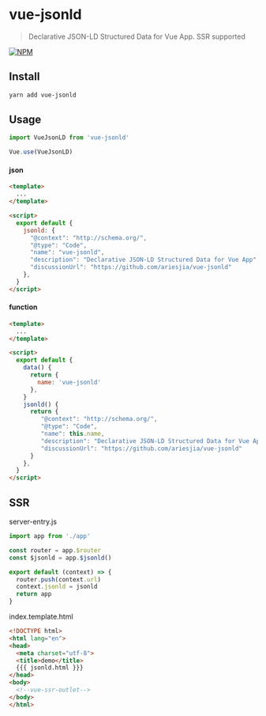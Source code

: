 # vue-jsonld
> Declarative JSON-LD Structured Data for Vue App. SSR supported

[![NPM](https://img.shields.io/npm/v/vue-jsonld.svg)](https://www.npmjs.com/package/vue-jsonld)

## Install
```bash
yarn add vue-jsonld
```

## Usage

```javascript
import VueJsonLD from 'vue-jsonld'

Vue.use(VueJsonLD)
```
#### json
```html
<template>
  ...
</template>

<script>
  export default {
    jsonld: {
      "@context": "http://schema.org/",
      "@type": "Code",
      "name": "vue-jsonld",
      "description": "Declarative JSON-LD Structured Data for Vue App",
      "discussionUrl": "https://github.com/ariesjia/vue-jsonld"
    },
  }
</script>
```
#### function
```html
<template>
  ...
</template>

<script>
  export default {
    data() {
      return {
        name: 'vue-jsonld' 
      },
    }
    jsonld() {
      return {
         "@context": "http://schema.org/",
         "@type": "Code",
         "name": this.name,
         "description": "Declarative JSON-LD Structured Data for Vue App",
         "discussionUrl": "https://github.com/ariesjia/vue-jsonld"
      }
    },
  }
</script>
```


## SSR

server-entry.js
```js
import app from './app'

const router = app.$router
const $jsonld = app.$jsonld()

export default (context) => {
  router.push(context.url)
  context.jsonld = jsonld
  return app
}
```
index.template.html
```html
<!DOCTYPE html>
<html lang="en">
<head>
  <meta charset="utf-8">
  <title>demo</title>
  {{{ jsonld.html }}}
</head>
<body>
  <!--vue-ssr-outlet-->
</body>
</html>
```